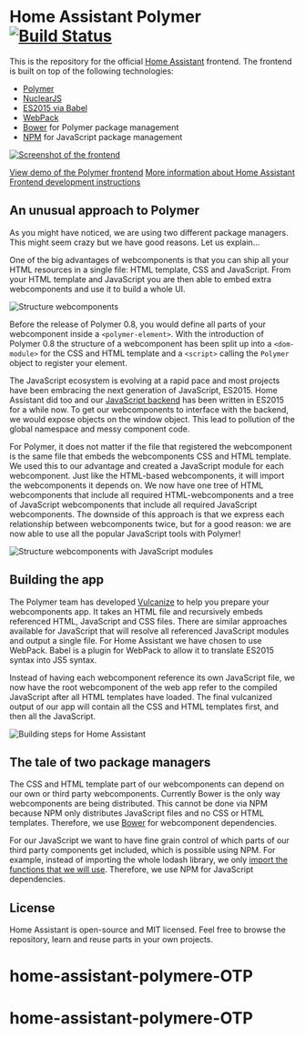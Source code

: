 # Home Assistant Polymer [![Build Status](https://travis-ci.org/balloob/home-assistant-polymer.svg?branch=master)](https://travis-ci.org/balloob/home-assistant-polymer)

This is the repository for the official [Home Assistant](https://home-assistant.io) frontend. The frontend is built on top of the following technologies:

 * [Polymer](https://www.polymer-project.org/1.0/)
 * [NuclearJS](http://optimizely.github.io/nuclear-js/)
 * [ES2015 via Babel](http://babeljs.io/)
 * [WebPack](http://webpack.github.io/)
 * [Bower](https://bower.io) for Polymer package management
 * [NPM](https://npmjs.com) for JavaScript package management

[![Screenshot of the frontend](https://raw.githubusercontent.com/balloob/home-assistant-polymer/master/docs/screenshot.png)](https://home-assistant.io/demo/)

[View demo of the Polymer frontend](https://home-assistant.io/demo/)
[More information about Home Assistant](https://home-assistant.io)
[Frontend development instructions](https://home-assistant.io/developers/frontend.html)

## An unusual approach to Polymer

As you might have noticed, we are using two different package managers. This might seem crazy but we have good reasons. Let us explain...

One of the big advantages of webcomponents is that you can ship all your HTML resources in a single file: HTML template, CSS and JavaScript. From your HTML template and JavaScript you are then able to embed extra webcomponents and use it to build a whole UI.

![Structure webcomponents](https://raw.githubusercontent.com/balloob/home-assistant-polymer/master/docs/webcomponent-embed-js.png)

Before the release of Polymer 0.8, you would define all parts of your webcomponent inside a `<polymer-element>`. With the introduction of Polymer 0.8 the structure of a webcomponent has been split up into a `<dom-module>` for the CSS and HTML template and a `<script>` calling the `Polymer` object to register your element.

The JavaScript ecosystem is evolving at a rapid pace and most projects have been embracing the next generation of JavaScript, ES2015. Home Assistant did too and our [JavaScript backend](https://github.com/balloob/home-assistant-js) has been written in ES2015 for a while now. To get our webcomponents to interface with the backend, we would expose objects on the window object. This lead to pollution of the global namespace and messy component code.

For Polymer, it does not matter if the file that registered the webcomponent is the same file that embeds the webcomponents CSS and HTML template. We used this to our advantage and created a JavaScript module for each webcomponent. Just like the HTML-based webcomponents, it will import the webcomponents it depends on. We now have one tree of HTML webcomponents that include all required HTML-webcomponents and a tree of JavaScript webcomponents that include all required JavaScript webcomponents. The downside of this approach is that we express each relationship between webcomponents twice, but for a good reason: we are now able to use all the popular JavaScript tools with Polymer!

![Structure webcomponents with JavaScript modules](https://raw.githubusercontent.com/balloob/home-assistant-polymer/master/docs/webcomponent-js-modules.png)

## Building the app

The Polymer team has developed [Vulcanize](https://github.com/polymer/vulcanize) to help you prepare your webcomponents app. It takes an HTML file and recursively embeds referenced HTML, JavaScript and CSS files. There are similar approaches available for JavaScript that will resolve all referenced JavaScript modules and output a single file. For Home Assistant we have chosen to use WebPack. Babel is a plugin for WebPack to allow it to translate ES2015 syntax into JS5 syntax.

Instead of having each webcomponent reference its own JavaScript file, we now have the root webcomponent of the web app refer to the compiled JavaScript after all HTML templates have loaded. The final vulcanized output of our app will contain all the CSS and HTML templates first, and then all the JavaScript.

![Building steps for Home Assistant](https://raw.githubusercontent.com/balloob/home-assistant-polymer/master/docs/es2015-build-steps.png)

## The tale of two package managers

The CSS and HTML template part of our webcomponents can depend on our own or third party webcomponents. Currently Bower is the only way webcomponents are being distributed. This cannot be done via NPM because NPM only distributes JavaScript files and no CSS or HTML templates. Therefore, we use [Bower](http://bower.io/) for webcomponent dependencies.

For our JavaScript we want to have fine grain control of which parts of our third party components get included, which is possible using NPM. For example, instead of importing the whole lodash library, we only [import the functions that we will use](https://github.com/balloob/home-assistant-polymer/blob/8e143c2e4461771a51cdead553b7fa9e5bbdf772/src/components/state-history-chart-line.js#L1-L4). Therefore, we use NPM for JavaScript dependencies.

## License
Home Assistant is open-source and MIT licensed. Feel free to browse the repository, learn and reuse parts in your own projects.
# home-assistant-polymere-OTP
# home-assistant-polymere-OTP
